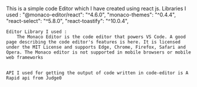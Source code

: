 This is a simple code Editor which I have created using react js.
Libraries I used :
    "@monaco-editor/react": "^4.6.0",
    "monaco-themes": "^0.4.4",
    "react-select": "^5.8.0",
    "react-toastify": "^10.0.4",

    Editor Library I used :
        The Monaco Editor is the code editor that powers VS Code. A good page describing the code editor's features is here. It is licensed under the MIT License and supports Edge, Chrome, Firefox, Safari and Opera. The Monaco editor is not supported in mobile browsers or mobile web frameworks


    API I used for getting the output of code written in code-editor is A Rapid api from Judge0 